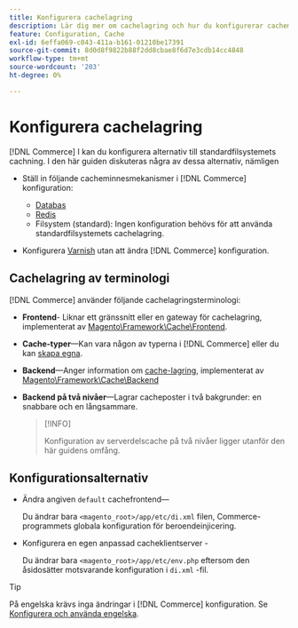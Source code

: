 ```yaml
---
title: Konfigurera cachelagring
description: Lär dig mer om cachelagring och hur du konfigurerar cachemekanismer för Adobe Commerce-programmet.
feature: Configuration, Cache
exl-id: 6effa069-c043-411a-b161-01210be17391
source-git-commit: 8d0d8f9822b88f2dd8cbae8f6d7e3cdb14cc4848
workflow-type: tm+mt
source-wordcount: '203'
ht-degree: 0%

---
```


# Konfigurera cachelagring

[!DNL Commerce] I kan du konfigurera alternativ till standardfilsystemets cachning. I den här guiden diskuteras några av dessa alternativ, nämligen

- Ställ in följande cacheminnesmekanismer i [!DNL Commerce] konfiguration:

   - [Databas](https://developer.adobe.com/commerce/php/development/cache/partial/database-caching/)
   - [Redis](config-redis.md)
   - Filsystem (standard): Ingen konfiguration behövs för att använda standardfilsystemets cachelagring.

- Konfigurera [Varnish](config-varnish.md) utan att ändra [!DNL Commerce] konfiguration.

## Cachelagring av terminologi

[!DNL Commerce] använder följande cachelagringsterminologi:

- **Frontend**- Liknar ett gränssnitt eller en gateway för cachelagring, implementerat av [Magento\Framework\Cache\Frontend](https://github.com/magento/magento2/tree/2.4/lib/internal/Magento/Framework/Cache/Frontend).
- **Cache-typer**—Kan vara någon av typerna i [!DNL Commerce] eller du kan [skapa egna](https://developer.adobe.com/commerce/php/development/cache/partial/cache-type/).
- **Backend**—Anger information om [cache-lagring](https://framework.zend.com/manual/1.12/en/zend.cache.backends.html), implementerat av [Magento\Framework\Cache\Backend](https://github.com/magento/magento2/tree/2.4/lib/internal/Magento/Framework/Cache/Backend)
- **Backend på två nivåer**—Lagrar cacheposter i två bakgrunder: en snabbare och en långsammare.

  >[!INFO]
  >
  >Konfiguration av serverdelscache på två nivåer ligger utanför den här guidens omfång.

## Konfigurationsalternativ

- Ändra angiven `default` cachefrontend—

  Du ändrar bara `<magento_root>/app/etc/di.xml` filen, Commerce-programmets globala konfiguration för beroendeinjicering.

- Konfigurera en egen anpassad cacheklientserver -

  Du ändrar bara `<magento_root>/app/etc/env.php` eftersom den åsidosätter motsvarande konfiguration i `di.xml` -fil.

>[!TIP]
>
>På engelska krävs inga ändringar i [!DNL Commerce] konfiguration. Se [Konfigurera och använda engelska](config-varnish.md).
